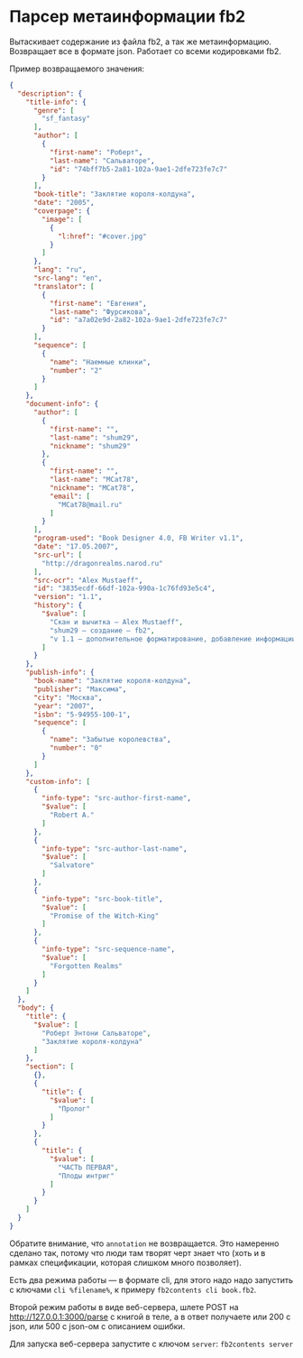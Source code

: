 # Парсер метаинформации fb2

Вытаскивает содержание из файла fb2, а так же метаинформацию. Возвращает все в формате json. Работает со всеми кодировками fb2.

Пример возвращаемого значения:

```json
{
  "description": {
    "title-info": {
      "genre": [
        "sf_fantasy"
      ],
      "author": [
        {
          "first-name": "Роберт",
          "last-name": "Сальваторе",
          "id": "74bff7b5-2a81-102a-9ae1-2dfe723fe7c7"
        }
      ],
      "book-title": "Заклятие короля-колдуна",
      "date": "2005",
      "coverpage": {
        "image": [
          {
            "l:href": "#cover.jpg"
          }
        ]
      },
      "lang": "ru",
      "src-lang": "en",
      "translator": [
        {
          "first-name": "Евгения",
          "last-name": "Фурсикова",
          "id": "a7a02e9d-2a82-102a-9ae1-2dfe723fe7c7"
        }
      ],
      "sequence": [
        {
          "name": "Наемные клинки",
          "number": "2"
        }
      ]
    },
    "document-info": {
      "author": [
        {
          "first-name": "",
          "last-name": "shum29",
          "nickname": "shum29"
        },
        {
          "first-name": "",
          "last-name": "MCat78",
          "nickname": "MCat78",
          "email": [
            "MCat78@mail.ru"
          ]
        }
      ],
      "program-used": "Book Designer 4.0, FB Writer v1.1",
      "date": "17.05.2007",
      "src-url": [
        "http://dragonrealms.narod.ru"
      ],
      "src-ocr": "Alex Mustaeff",
      "id": "3835ecdf-66df-102a-990a-1c76fd93e5c4",
      "version": "1.1",
      "history": {
        "$value": [
          "Скан и вычитка – Alex Mustaeff",
          "shum29 – создание – fb2",
          "v 1.1 – дополнительное форматирование, добавление информации – (MCat78)"
        ]
      }
    },
    "publish-info": {
      "book-name": "Заклятие короля-колдуна",
      "publisher": "Максима",
      "city": "Москва",
      "year": "2007",
      "isbn": "5-94955-100-1",
      "sequence": [
        {
          "name": "Забытые королевства",
          "number": "0"
        }
      ]
    },
    "custom-info": [
      {
        "info-type": "src-author-first-name",
        "$value": [
          "Robert A."
        ]
      },
      {
        "info-type": "src-author-last-name",
        "$value": [
          "Salvatore"
        ]
      },
      {
        "info-type": "src-book-title",
        "$value": [
          "Promise of the Witch-King"
        ]
      },
      {
        "info-type": "src-sequence-name",
        "$value": [
          "Forgotten Realms"
        ]
      }
    ]
  },
  "body": {
    "title": {
      "$value": [
        "Роберт Энтони Сальваторе",
        "Заклятие короля-колдуна"
      ]
    },
    "section": [
      {},
      {
        "title": {
          "$value": [
            "Пролог"
          ]
        }
      },
      {
        "title": {
          "$value": [
            "ЧАСТЬ ПЕРВАЯ",
            "Плоды интриг"
          ]
        }
      }
    ]
  }
}
```

Обратите внимание, что `annotation` не возвращается. Это намеренно сделано так, потому что люди там творят черт знает что (хоть и в рамках спецификации, которая слишком много позволяет).

Есть два режима работы — в формате cli, для этого надо надо запустить с ключами `cli %filename%`, к примеру `fb2contents cli book.fb2`.

Второй режим работы в виде веб-сервера, шлете POST на http://127.0.0.1:3000/parse с книгой в теле, а в ответ получаете или 200 с json, или 500 с json-ом с описанием ошибки.

Для запуска веб-сервера запустите с ключом `server`: `fb2contents server`